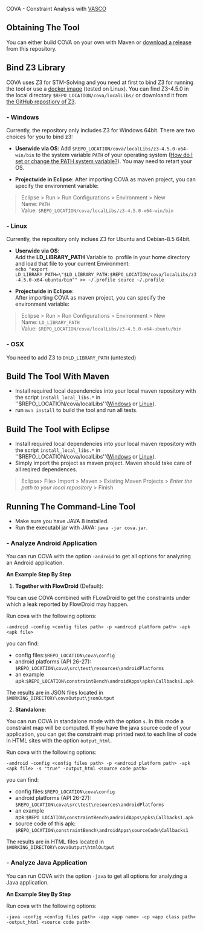 COVA - Constraint Analysis with [VASCO](https://github.com/rohanpadhye/vasco) 

## Obtaining The Tool 
You can either build COVA on your own with Maven or [download a release](...) from this repository.

## Bind Z3 Library
COVA uses Z3 for STM-Solving and you need at first to bind Z3 for running the tool or use a [docker image](https://hub.docker.com/r/linghui2016/z3maven/) (tested on Linux). 
You can find Z3-4.5.0 in the local directory `$REPO_LOCATION/cova/localLibs/` or downloand it from [the GitHub repostiory of Z3](https://github.com/Z3Prover/z3).  
### - Windows
Currently, the repository only includes Z3 for Windows 64bit.
There are two choices for you to bind z3:

- **Userwide via OS**: 
Add `$REPO_LOCATION/cova/localLibs/z3-4.5.0-x64-win/bin` to the system variable `PATH` of your operating system ([How do I set or change the PATH system variable?](https://www.java.com/en/download/help/path.xml)). You may need to retart your OS. 

- **Projectwide in Eclipse**: 
After importing COVA as maven project, you can specify the environment variable: 
> Eclipse > Run > Run Configurations > Environment > New  
Name: `PATH`  
Value: `$REPO_LOCATION/cova/localLibs/z3-4.5.0-x64-win/bin`


### - Linux
Currently, the repository only inclues Z3 for Ubuntu and Debian-8.5 64bit.

- **Userwide via OS**:  
Add the **LD_LIBRARY_PATH** Variable to .profile in your home directory and load that file to your current Environment:  
`echo "export LD_LIBRARY_PATH=\"$LD_LIBRARY_PATH:$REPO_LOCATION/cova/localLibs/z3-4.5.0-x64-ubuntu/bin"" >> ~/.profile
source ~/.profile`

- **Projectwide in Eclipse**:  
After importing COVA as maven project, you can specify the environment variable:
> Eclipse > Run > Run Configurations > Environment > New  
Name: `LD_LIBRARY_PATH`  
Value: `$REPO_LOCATION/cova/localLibs/z3-4.5.0-x64-ubuntu/bin` 

### - OSX
You need to add Z3 to `DYLD_LIBRARY_PATH` (untested)

## Build The Tool With Maven
- Install required local dependencies into your local maven repository with the script ``install_local_libs.*`` in ''$REPO_LOCATION/cova/localLibs''([Windows](https://github.com/secure-software-engineering/COVA/tree/master/cova/localLibs/install_local_libs.bat) or [Linux](https://github.com/secure-software-engineering/COVA/tree/master/cova/localLibs/install_local_libs.sh)). 
- run `mvn install` to build the tool and run all tests.

## Build The Tool with Eclipse
- Install required local dependencies into your local maven repository with the script ``install_local_libs.*`` in ''$REPO_LOCATION/cova/localLibs''([Windows](https://github.com/secure-software-engineering/COVA/tree/master/cova/localLibs/install_local_libs.bat) or [Linux](https://github.com/secure-software-engineering/COVA/tree/master/cova/localLibs/install_local_libs.sh)). 
- Simply import the project as maven project. Maven should take care of all reqired dependences.
> Eclipse> File> Import > Maven > Existing Maven Projects > *Enter the path to your local repository*  > Finish

## Running The Command-Line Tool 
- Make sure you have JAVA 8 installed. 
- Run the executabl jar with JAVA: ``java -jar cova.jar``. 
### - Analyze Android Application

You can run COVA with the option ``-android`` to get all options for analyzing an Android application.

**An Example Step By Step**
1. **Together with FlowDroid** (Default):

You can use COVA combined with FLowDroid to get the constraints under which a leak reported by FlowDroid may happen. 

Run cova with the following options:

``-android -config <config files path> -p <android platform path> -apk <apk file>``

   you can find: 
   - config files:``$REPO_LOCATION\cova\config``
   - android platforms (API 26-27): ``$REPO_LOCATION\cova\src\test\resources\androidPlatforms``
   - an example apk:``$REPO_LOCATION\constraintBench\androidApps\apks\Callbacks1.apk``

   The results are in JSON files located in ``$WORKING_DIRECTORY\covaOutput\jsonOutput``

2. **Standalone**:

You can run COVA in standalone mode with the option ``s``. In this mode a constraint map will be computed. If you have the java source code of your application, you can get the constraint map printed next to each line of code in HTML sites with the option ``òutput_html``. 

Run cova with the following options:

``-android -config <config files path> -p <android platform path> -apk <apk file> -s "true" -output_html <source code path>``

   you can find: 
   - config files:``$REPO_LOCATION\cova\config``
   - android platforms (API 26-27): ``$REPO_LOCATION\cova\src\test\resources\androidPlatforms``
   - an example apk:``$REPO_LOCATION\constraintBench\androidApps\apks\Callbacks1.apk``
   - source code of this apk: ``$REPO_LOCATION\constraintBench\androidApps\sourceCode\Callbacks1``

   The results are in HTML files located in ``$WORKING_DIRECTORY\covaOutput\htmlOutput``
   
### - Analyze Java Application

You can run COVA with the option ``-java`` to get all options for analyzing a Java application.

**An Example Stey By Step**

Run cova with the following options:

``-java -config <config files path> -app <app name> -cp <app class path> -output_html <source code path>`` 
